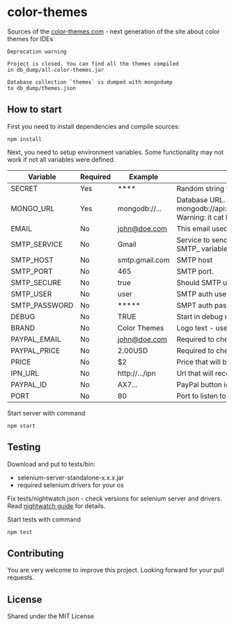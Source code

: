 # color-themes

Sources of the [color-themes.com](http://color-themes.com) - next generation of the site about color themes for IDEs

```
Deprecation warning

Project is closed. You can find all the themes compiled 
in db_dump/all-color-themes.jar

Database collection `themes` is dumped with mongodump 
to db_dump/themes.json
```

## How to start

First you need to install dependencies and compile sources:

```
npm install
```

Next, you need to setup environment variables. Some functionality may not work if not all variables were defined.

|Variable|Required|Example|Description|
|--------|--------|-------|-----------|
|SECRET|Yes|****|Random string for hashing.|
|MONGO_URL|Yes|mongodb://...|Database URL. Database for tests: mongodb://api:hg03Ho3r_d@ds037647.mongolab.com:37647/idecolorthemes Warning: it cat be wiped at any time.|
|EMAIL|No|john@doe.com|This email used to send mails for user. Error reports are sent to this email too.|
|SMTP_SERVICE|No|Gmail|Service to send email. You should either specify this variable, or all other SMTP_ variables. Look for nodemailer docs for more information.|
|SMTP_HOST|No|smtp.gmail.com|SMTP host|
|SMTP_PORT|No|465|SMTP port.|
|SMTP_SECURE|No|true|Should SMTP use secure connection: true/false.|
|SMTP_USER|No|user|SMTP auth user.|
|SMTP_PASSWORD|No|*****|SMPT auth password.|
|DEBUG|No|TRUE|Start in debug mode. Will not send emails with errors.|
|BRAND|No|Color Themes|Logo text - useful to show different versions.|
|PAYPAL_EMAIL|No|john@doe.com|Required to check transaction.|
|PAYPAL_PRICE|No|2.00USD|Required to check transaction.|
|PRICE|No|$2|Price that will be shown to user|
|IPN_URL|No|http://.../ipn|Url that will receive ipn request from PayPal|
|PAYPAL_ID|No|AX7...|PayPal button id|
|PORT|No|80|Port to listen to.|

Start server with command

```
npm start
```

## Testing

Download and put to tests/bin:

* selenium-server-standalone-x.x.x.jar
* required selenium drivers for your os

Fix tests/nightwatch.json - check versions for selenium server and drivers. 
Read [nightwatch guide](http://nightwatchjs.org/guide) for details.

Start tests with command

```
npm test
```

## Contributing

You are very welcome to improve this project. Looking forward for your pull requests.

## License

Shared under the MIT License
